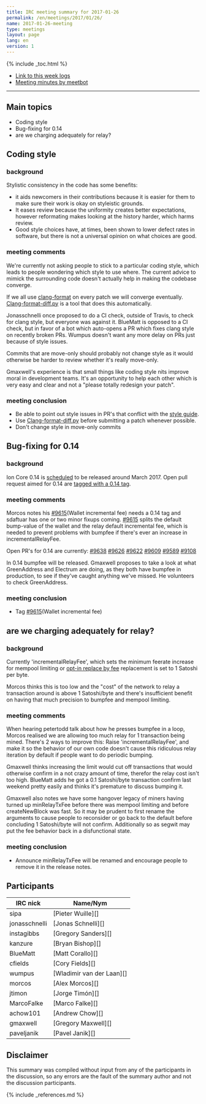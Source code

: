 ```yaml
---
title: IRC meeting summary for 2017-01-26
permalink: /en/meetings/2017/01/26/
name: 2017-01-26-meeting
type: meetings
layout: page
lang: en
version: 1
---
```

{% include _toc.html %}
 
- [Link to this week logs](https://botbot.me/freenode/ion-core-dev/2017-01-26/?msg=79993062&page=2)
- [Meeting minutes by meetbot](http://www.erisian.com.au/meetbot/ion-core-dev/2017/ion-core-dev.2017-01-26-19.00.html)
 
---

## Main topics

- Coding style
- Bug-fixing for 0.14
- are we charging adequately for relay?

## Coding style

### background

Stylistic consistency in the code has some benefits: 
- it aids newcomers in their contributions because it is easier for them to make sure their work is okay on styleistic grounds. 
- It eases review because the uniformity creates better expectations, however reformating makes looking at the history harder, which harms review. 
- Good style choices have, at times, been shown to lower defect rates in software, but there is not a universal opinion on what choices are good.

### meeting comments

We're currently not asking people to stick to a particular coding style, which leads to people wondering which style to use where. The current advice to mimick the surrounding code doesn't actually help in making the codebase converge.

If we all use [clang-format](https://github.com/ion/ion/blob/master/src/.clang-format) on every patch we will converge eventually. [Clang-format-diff.py](https://github.com/ion/ion/blob/5cf3c60fccb198c16819fcf8a0c5635b5b630496/contrib/devtools/clang-format-diff.py) is a tool that does this automatically.

Jonasschnelli once proposed to do a CI check, outside of Travis, to check for clang style, but everyone was against it. BlueMatt is opposed to a CI check, but in favor of a bot which auto-opens a PR which fixes clang style on recently broken PRs. Wumpus doesn't want any more delay on PRs just because of style issues.

Commits that are move-only should probably not change style as it would otherwise be harder to review whether it's really move-only.

Gmaxwell's experience is that small things like coding style nits improve moral in development teams. It's an opportunity to help each other which is very easy and clear and not a "please totally redesign your patch".

### meeting conclusion

- Be able to point out style issues in PR's that conflict with the [style guide](https://github.com/ion/ion/blob/master/doc/developer-notes.md).
- Use [Clang-format-diff.py](https://github.com/ion/ion/blob/5cf3c60fccb198c16819fcf8a0c5635b5b630496/contrib/devtools/clang-format-diff.py) before submitting a patch whenever possible.
- Don't change style in move-only commits

## Bug-fixing for 0.14

### background

Ion Core 0.14 is [scheduled][#8719] to be released around March 2017. Open pull request aimed for 0.14 are [tagged with a 0.14 tag](https://github.com/ion/ion/pulls?q=is%3Aopen+is%3Apr+milestone%3A0.14.0).

### meeting comments

Morcos notes his [#9615][](Wallet incremental fee) needs a 0.14 tag and sdaftuar has one or two minor fixups coming. [#9615][] splits the default bump-value of the wallet and the relay default incremental fee, which is needed to prevent problems with bumpfee if there's ever an increase in incrementalRelayFee.

Open PR's for 0.14 are currently: [#9638][] [#9626][] [#9622][] [#9609][] [#9589][] [#9108][]

In 0.14 bumpfee will be released. Gmaxwell proposes to take a look at what GreenAddress and Electrum are doing, as they both have bumpfee in production, to see if they've caught anything we've missed. He volunteers to check GreenAddress.

### meeting conclusion

- Tag [#9615][](Wallet incremental fee)

## are we charging adequately for relay?

### background

Currently 'incrementalRelayFee', which sets the minimum feerate increase for mempool limiting or [opt-in replace by fee](/en/faq/optin_rbf/) replacement is set to 1 Satoshi per byte. 

Morcos thinks this is too low and the "cost" of the network to relay a transaction around is above 1 Satoshi/byte and there's insufficient benefit on having that much precision to bumpfee and mempool limiting.

### meeting comments

When hearing petertodd talk about how he presses bumpfee in a loop, Morcos realised we are allowing too much relay for 1 transaction being mined. There's 2 ways to improve this: Raise 'incrementalRelayFee', and make it so the behavior of our own code doesn't cause this ridiculous relay iteration by default if people want to do periodic bumping.

Gmaxwell thinks increasing the limit would cut off transactions that would otherwise confirm in a not crazy amount of time, therefor the relay cost isn't too high. BlueMatt adds he got a 0.1 Satoshi/byte transaction confirm last weekend pretty easily and thinks it's premature to discuss bumping it.

Gmaxwell also notes we have some hangover legacy of miners having turned up minRelayTxFee before there was mempool limiting and before createNewBlock was fast. So it may be prudent to first rename the arguments to cause people to reconsider or go back to the default before concluding 1 Satoshi/byte will not confirm. Additionally so as segwit may put the fee behavior back in a disfunctional state.

### meeting conclusion

- Announce minRelayTxFee will be renamed and encourage people to remove it in the release notes.

## Participants
 
| IRC nick        | Name/Nym                  |
|-----------------|---------------------------|
| sipa            | [Pieter Wuille][]         |
| jonasschnelli   | [Jonas Schnelli][]        |
| instagibbs      | [Gregory Sanders][]       |
| kanzure         | [Bryan Bishop][]          |
| BlueMatt        | [Matt Corallo][]          |
| cfields         | [Cory Fields][]           |
| wumpus          | [Wladimir van der Laan][] |
| morcos          | [Alex Morcos][]           |
| jtimon          | [Jorge Timón][]           |
| MarcoFalke      | [Marco Falke][]           |
| achow101        | [Andrew Chow][]           |
| gmaxwell        | [Gregory Maxwell][]       |
| paveljanik      | [Pavel Janik][]           |

## Disclaimer
 
This summary was compiled without input from any of the participants in the discussion, so any errors are the fault of the summary author and not the discussion participants.

[#9615]: https://github.com/ion/ion/pull/9615
[#9638]: https://github.com/ion/ion/pull/9638
[#9626]: https://github.com/ion/ion/pull/9626
[#9622]: https://github.com/ion/ion/pull/9622
[#9609]: https://github.com/ion/ion/pull/9609
[#9108]: https://github.com/ion/ion/pull/9108
[#9589]: https://github.com/ion/ion/pull/9589
[#8719]: https://github.com/ion/ion/issues/8719

{% include _references.md %}
